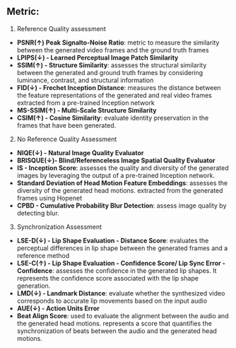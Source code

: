 
## Metric:
1. Reference Quality assessment
- **PSNR(&#8593;) Peak Signalto-Noise Ratio**: metric to measure the similarity between the generated video frames and the ground truth frames <br>
- **LPIPS(&#8595;) - Learned Perceptual Image Patch Similarity** <br>
- **SSIM(&#8593;) - Structure Similarity**: assesses the structural similarity between the generated and ground truth frames by considering luminance, contrast, and structural information <br>
- **FID(&#8595;) - Frechet Inception Distance**: measures the distance between the feature representations of the generated and real video frames extracted from a pre-trained Inception network <br>
- **MS-SSIM(&#8593;) - Multi-Scale Structure Similarity** <br>
- **CSIM(&#8593;) - Cosine Similarity**: evaluate identity preservation in the frames that have been generated. <br>
2. No Reference Quality Assessment
- **NIQE(&#8595;) - Natural Image Quality Evaluator**
- **BRISQUE(&#8595;)- Blind/Referenceless Image Spatial Quality Evaluator**
- **IS - Inception Score**: assesses the quality and diversity of the generated images by leveraging the output of a pre-trained Inception network. <br>
- **Standard Deviation of Head Motion Feature Embeddings**: assesses the diversity of the generated head motions. extracted from the generated frames using Hopenet <br>
- **CPBD - Cumulative Probability Blur Detection**: assess image quality by detecting blur. <br>
3. Synchronization Assessment
- **LSE-D(&#8595;) - Lip Shape Evaluation - Distance Score**: evaluates the perceptual differences in lip shape between the generated frames and a reference method <br>
- **LSE-C(&#8593;) - Lip Shape Evaluation - Confidence Score/ Lip Sync Error - Confidence**: assesses the confidence in the generated lip shapes. It represents the confidence score associated with the lip shape generation. <br>
- **LMD(&#8595;) - Landmark Distance**:  evaluate whether the synthesized video corresponds to accurate lip movements based on the input audio <br>
- **AUE(&#8595;) - Action Units Error**
- **Beat Align Score**: used to evaluate the alignment between the audio and the generated head motions. represents a score that quantifies the synchronization of beats between the audio and the generated head motions. <br>



